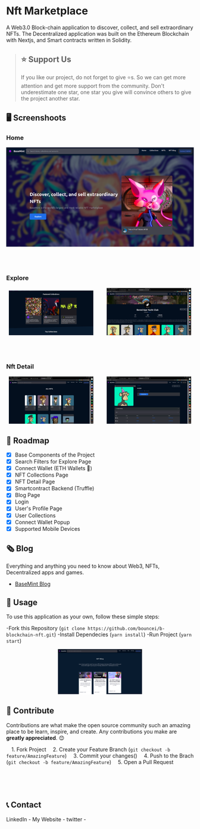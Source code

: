 # Nft Marketplace
<!-- ALL-CONTRIBUTORS-BADGE:START - Do not remove or modify this section -->
<!-- [![All Contributors](https://img.shields.io/badge/all_contributors-4-orange.svg?style=flat-square)](#contributors-) -->
<!-- ALL-CONTRIBUTORS-BADGE:END -->
A Web3.0 Block-chain application to discover, collect, and sell extraordinary NFTs. The Decentralized application was built on the Ethereum Blockchain with Nextjs, and Smart contracts written in Solidity.

> ## ⭐ Support Us
> If you like our project, do not forget to give ⭐s. So we can get more attention and get more support from the community. Don't underestimate one star, one  star you give will convince others to give the project another star.

<!-- 
## 💪 Motivation

<p>
I aim to create an open and safe nft marketplace for everyone. This will be a challenge for both me and the contributors. Together we will create an open source, reliable and beautiful nft marketplace example. The purpose of this project is not to operate an nft marketplace, but to create a template for nft marketplaces. Thus, many nft marketplaces can be easily created by forking and modifying this template. This will be beneficial for us to support the artists. We can only succeed in the world by coming from different areas and joining our forces.
</p> -->

## 🖥️ Screenshoots 

### Home

![](docs/images/home.png)

<br/>
<br/>


### Explore

<!-- ![explore](docs/images/collections.png)
![explore](docs/images/singleC.png) -->

<p align="center">
  <img alt="Light" src="docs/images/collections.png" width="45%">
&nbsp; &nbsp; &nbsp; &nbsp;
  <img alt="Dark" src="docs/images/singleC.png" width="45%">
</p>

<br/>
<br/>

### Nft Detail
<!-- ![detail](docs/images/all_nfts.png)  ![detail](docs/images/singleN.png) -->


<p align="center">
  <img alt="Light" src="docs/images/all_nfts.png" width="45%">
&nbsp; &nbsp; &nbsp; &nbsp;
  <img alt="Dark" src="docs/images/singleN.png" width="45%">
</p>




## 🎉 Roadmap



 - [x] Base Components of the Project 
 - [x] Search Filters for Explore Page
 - [x] Connect Wallet (ETH Wallets 🚀)
 - [x] NFT Collections Page
 - [x] NFT Detail Page
 - [x] Smartcontract Backend (Truffle)
 - [x] Blog Page
 - [x] Login
 - [x] User's Profile Page
 - [x] User Collections
 - [x] Connect Wallet Popup
 - [x] Supported Mobile Devices
## 🗞️ Blog
Everything and anything you need to know about Web3, NFTs, Decentralized apps and games.
 - [BaseMint Blog](https://baseminty.com/blog)

## 🔮 Usage
To use this application as your own, follow these simple steps:

-Fork this Repository (`git clone https://github.com/bouncei/b-blockchain-nft.git`)
-Install Dependecies (`yarn install`)
-Run Project (`yarn start`)

<!-- # `yarn install (for first running)`
# `yarn dev` -->



<!-- ![detail](docs/images/blog.png) -->

<!-- ![blog](docs/images/blog.png) -->
<p align='center'>

  <img alt="Light" src="docs/images/blog.png" width="45%">
</p>


<!-- ### Show Your Support
Give a  -->



## 🤝 Contribute
Contributions are what make the open source community such an amazing place to be learn, inspire, and create. Any contributions you make are <strong>greatly appreciated</strong>. 😊

&emsp;1. Fork Project
&emsp;2. Create your Feature Branch (`git checkout -b feature/AmazingFeature`)
&emsp;3. Commit your changes()
&emsp;4. Push to the Brach (`git checkout -b feature/AmazingFeature`)
&emsp;5. Open a Pull Request





<br/>
<br/>
<br/>


## 📞 Contact
LinkedIn - [](https://www.linkedin.com/in/joshua-inyang-2753841b7/)
My Website - [](www.bouncei.herokuapp.com)
twitter - [](https://twitter.com/InyangJoshua8)